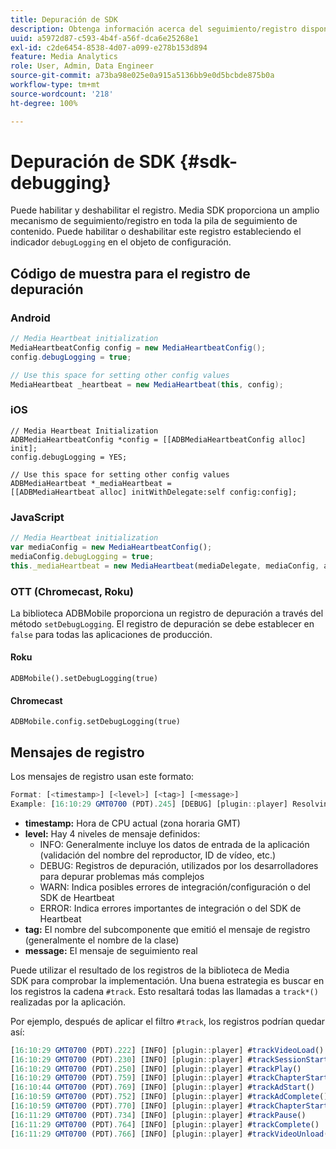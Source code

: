 ```yaml
---
title: Depuración de SDK
description: Obtenga información acerca del seguimiento/registro disponible en Media SDK.
uuid: a5972d87-c593-4b4f-a56f-dca6e25268e1
exl-id: c2de6454-8538-4d07-a099-e278b153d894
feature: Media Analytics
role: User, Admin, Data Engineer
source-git-commit: a73ba98e025e0a915a5136bb9e0d5bcbde875b0a
workflow-type: tm+mt
source-wordcount: '218'
ht-degree: 100%

---
```


# Depuración de SDK {#sdk-debugging}

Puede habilitar y deshabilitar el registro. Media SDK proporciona un amplio mecanismo de seguimiento/registro en toda la pila de seguimiento de contenido. Puede habilitar o deshabilitar este registro estableciendo el indicador `debugLogging` en el objeto de configuración.

## Código de muestra para el registro de depuración

### Android

```java
// Media Heartbeat initialization
MediaHeartbeatConfig config = new MediaHeartbeatConfig();
config.debugLogging = true;

// Use this space for setting other config values
MediaHeartbeat _heartbeat = new MediaHeartbeat(this, config);
```

### iOS

```
// Media Heartbeat Initialization
ADBMediaHeartbeatConfig *config = [[ADBMediaHeartbeatConfig alloc] init];
config.debugLogging = YES;

// Use this space for setting other config values
ADBMediaHeartbeat *_mediaHeartbeat =  
[[ADBMediaHeartbeat alloc] initWithDelegate:self config:config];
```

### JavaScript

```js
// Media Heartbeat initialization
var mediaConfig = new MediaHeartbeatConfig();
mediaConfig.debugLogging = true;
this._mediaHeartbeat = new MediaHeartbeat(mediaDelegate, mediaConfig, appMeasurement);
```

### OTT (Chromecast, Roku)

La biblioteca ADBMobile proporciona un registro de depuración a través del método `setDebugLogging`. El registro de depuración se debe establecer en `false` para todas las aplicaciones de producción.

#### Roku

```
ADBMobile().setDebugLogging(true)
```

#### Chromecast

```
ADBMobile.config.setDebugLogging(true)
```

## Mensajes de registro

Los mensajes de registro usan este formato:

```js
Format: [<timestamp>] [<level>] [<tag>] [<message>]
Example: [16:10:29 GMT­0700 (PDT).245] [DEBUG] [plugin::player] Resolving qos.startupTime: 0
```

* **timestamp:** Hora de CPU actual (zona horaria GMT)
* **level:** Hay 4 niveles de mensaje definidos:
   * INFO: Generalmente incluye los datos de entrada de la aplicación (validación del nombre del reproductor, ID de vídeo, etc.)
   * DEBUG: Registros de depuración, utilizados por los desarrolladores para depurar problemas más complejos
   * WARN: Indica posibles errores de integración/configuración o del SDK de Heartbeat
   * ERROR: Indica errores importantes de integración o del SDK de Heartbeat
* **tag:** El nombre del subcomponente que emitió el mensaje de registro (generalmente el nombre de la clase)
* **message:** El mensaje de seguimiento real

Puede utilizar el resultado de los registros de la biblioteca de Media SDK para comprobar la implementación. Una buena estrategia es buscar en los registros la cadena `#track`. Esto resaltará todas las llamadas a `track*()` realizadas por la aplicación.

Por ejemplo, después de aplicar el filtro `#track`, los registros podrían quedar así:

```js
[16:10:29 GMT­0700 (PDT).222] [INFO] [plugin::player] #trackVideoLoad()
[16:10:29 GMT­0700 (PDT).230] [INFO] [plugin::player] #trackSessionStart()
[16:10:29 GMT­0700 (PDT).250] [INFO] [plugin::player] #trackPlay()
[16:10:29 GMT­0700 (PDT).759] [INFO] [plugin::player] #trackChapterStart()
[16:10:44 GMT­0700 (PDT).769] [INFO] [plugin::player] #trackAdStart()
[16:10:59 GMT­0700 (PDT).752] [INFO] [plugin::player] #trackAdComplete()
[16:10:59 GMT­0700 (PDT).770] [INFO] [plugin::player] #trackChapterStart()
[16:11:29 GMT­0700 (PDT).734] [INFO] [plugin::player] #trackPause()
[16:11:29 GMT­0700 (PDT).764] [INFO] [plugin::player] #trackComplete()
[16:11:29 GMT­0700 (PDT).766] [INFO] [plugin::player] #trackVideoUnload()
```
